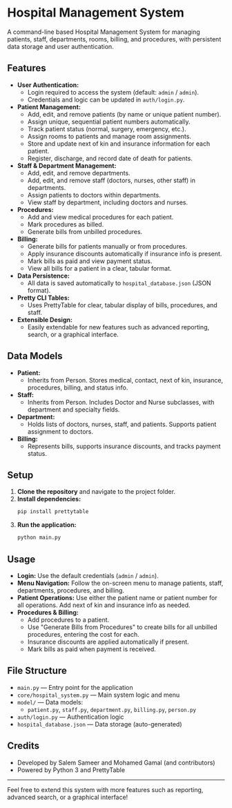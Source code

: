# Hospital Management System

A command-line based Hospital Management System for managing patients, staff, departments, rooms, billing, and procedures, with persistent data storage and user authentication.

## Features
- **User Authentication:**
  - Login required to access the system (default: `admin` / `admin`).
  - Credentials and logic can be updated in `auth/login.py`.
- **Patient Management:**
  - Add, edit, and remove patients (by name or unique patient number).
  - Assign unique, sequential patient numbers automatically.
  - Track patient status (normal, surgery, emergency, etc.).
  - Assign rooms to patients and manage room assignments.
  - Store and update next of kin and insurance information for each patient.
  - Register, discharge, and record date of death for patients.
- **Staff & Department Management:**
  - Add, edit, and remove departments.
  - Add, edit, and remove staff (doctors, nurses, other staff) in departments.
  - Assign patients to doctors within departments.
  - View staff by department, including doctors and nurses.
- **Procedures:**
  - Add and view medical procedures for each patient.
  - Mark procedures as billed.
  - Generate bills from unbilled procedures.
- **Billing:**
  - Generate bills for patients manually or from procedures.
  - Apply insurance discounts automatically if insurance info is present.
  - Mark bills as paid and view payment status.
  - View all bills for a patient in a clear, tabular format.
- **Data Persistence:**
  - All data is saved automatically to `hospital_database.json` (JSON format).
- **Pretty CLI Tables:**
  - Uses PrettyTable for clear, tabular display of bills, procedures, and staff.
- **Extensible Design:**
  - Easily extendable for new features such as advanced reporting, search, or a graphical interface.

## Data Models
- **Patient:**
  - Inherits from Person. Stores medical, contact, next of kin, insurance, procedures, billing, and status info.
- **Staff:**
  - Inherits from Person. Includes Doctor and Nurse subclasses, with department and specialty fields.
- **Department:**
  - Holds lists of doctors, nurses, staff, and patients. Supports patient assignment to doctors.
- **Billing:**
  - Represents bills, supports insurance discounts, and tracks payment status.

## Setup
1. **Clone the repository** and navigate to the project folder.
2. **Install dependencies:**
   ```bash
   pip install prettytable
   ```
3. **Run the application:**
   ```bash
   python main.py
   ```

## Usage
- **Login:** Use the default credentials (`admin` / `admin`).
- **Menu Navigation:** Follow the on-screen menu to manage patients, staff, departments, procedures, and billing.
- **Patient Operations:** Use either the patient name or patient number for all operations. Add next of kin and insurance info as needed.
- **Procedures & Billing:**
  - Add procedures to a patient.
  - Use "Generate Bills from Procedures" to create bills for all unbilled procedures, entering the cost for each.
  - Insurance discounts are applied automatically if present.
  - Mark bills as paid when payment is received.

## File Structure
- `main.py` — Entry point for the application
- `core/hospital_system.py` — Main system logic and menu
- `model/` — Data models:
  - `patient.py`, `staff.py`, `department.py`, `billing.py`, `person.py`
- `auth/login.py` — Authentication logic
- `hospital_database.json` — Data storage (auto-generated)

## Credits
- Developed by Salem Sameer and Mohamed Gamal (and contributors)
- Powered by Python 3 and PrettyTable

---
Feel free to extend this system with more features such as reporting, advanced search, or a graphical interface!
